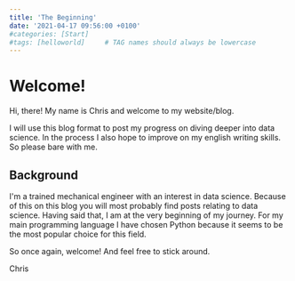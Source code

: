 ```yaml
---
title: 'The Beginning'
date: '2021-04-17 09:56:00 +0100'
#categories: [Start]
#tags: [helloworld]     # TAG names should always be lowercase
---
```


# Welcome!

Hi, there! My name is Chris and welcome to my website/blog.

I will use this blog format to post my progress on diving deeper into data science. In the process I also hope to improve on my english writing skills. So please bare with me.

## Background

I'm a trained mechanical engineer with an interest in data science. Because of this on this blog you will most probably find posts relating to data science. Having said that, I am at the very beginning of my journey. For my main programming language I have chosen Python because it seems to be the most popular choice for this field.

So once again, welcome! And feel free to stick around.

Chris
